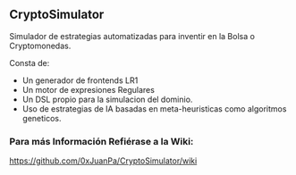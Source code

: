 ## CryptoSimulator

Simulador de estrategias automatizadas para inventir en la Bolsa o Cryptomonedas.

Consta de:
- Un generador de frontends LR1
- Un motor de expresiones Regulares
- Un DSL propio para la simulacion del dominio.
- Uso de estrategias de IA basadas en meta-heuristicas como algoritmos geneticos.

### Para más Información Refiérase a la Wiki:
https://github.com/0xJuanPa/CryptoSimulator/wiki
